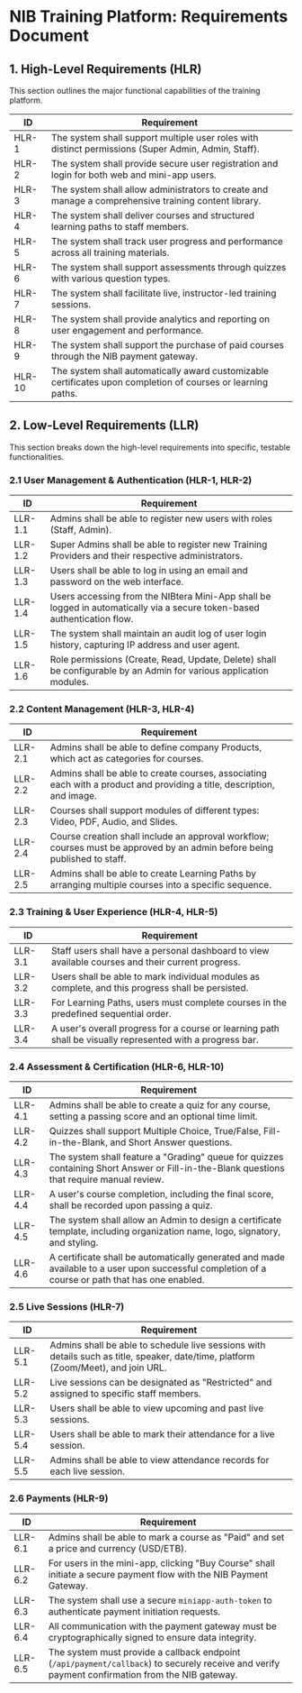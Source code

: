# NIB Training Platform: Requirements Document

## 1. High-Level Requirements (HLR)

This section outlines the major functional capabilities of the training platform.

| ID      | Requirement                                                                                                         |
|---------|---------------------------------------------------------------------------------------------------------------------|
| HLR-1   | The system shall support multiple user roles with distinct permissions (Super Admin, Admin, Staff).                 |
| HLR-2   | The system shall provide secure user registration and login for both web and mini-app users.                        |
| HLR-3   | The system shall allow administrators to create and manage a comprehensive training content library.                |
| HLR-4   | The system shall deliver courses and structured learning paths to staff members.                                    |
| HLR-5   | The system shall track user progress and performance across all training materials.                                 |
| HLR-6   | The system shall support assessments through quizzes with various question types.                                   |
| HLR-7   | The system shall facilitate live, instructor-led training sessions.                                                 |
| HLR-8   | The system shall provide analytics and reporting on user engagement and performance.                                |
| HLR-9   | The system shall support the purchase of paid courses through the NIB payment gateway.                               |
| HLR-10  | The system shall automatically award customizable certificates upon completion of courses or learning paths.          |

## 2. Low-Level Requirements (LLR)

This section breaks down the high-level requirements into specific, testable functionalities.

### 2.1 User Management & Authentication (HLR-1, HLR-2)

| ID       | Requirement                                                                                                                   |
|----------|-------------------------------------------------------------------------------------------------------------------------------|
| LLR-1.1  | Admins shall be able to register new users with roles (Staff, Admin).                                                        |
| LLR-1.2  | Super Admins shall be able to register new Training Providers and their respective administrators.                               |
| LLR-1.3  | Users shall be able to log in using an email and password on the web interface.                                                 |
| LLR-1.4  | Users accessing from the NIBtera Mini-App shall be logged in automatically via a secure token-based authentication flow.    |
| LLR-1.5  | The system shall maintain an audit log of user login history, capturing IP address and user agent.                            |
| LLR-1.6  | Role permissions (Create, Read, Update, Delete) shall be configurable by an Admin for various application modules.             |

### 2.2 Content Management (HLR-3, HLR-4)

| ID       | Requirement                                                                                                                              |
|----------|------------------------------------------------------------------------------------------------------------------------------------------|
| LLR-2.1  | Admins shall be able to define company Products, which act as categories for courses.                                                    |
| LLR-2.2  | Admins shall be able to create courses, associating each with a product and providing a title, description, and image.                   |
| LLR-2.3  | Courses shall support modules of different types: Video, PDF, Audio, and Slides.                                                         |
| LLR-2.4  | Course creation shall include an approval workflow; courses must be approved by an admin before being published to staff.                |
| LLR-2.5  | Admins shall be able to create Learning Paths by arranging multiple courses into a specific sequence.                                      |

### 2.3 Training & User Experience (HLR-4, HLR-5)

| ID       | Requirement                                                                                                                                |
|----------|--------------------------------------------------------------------------------------------------------------------------------------------|
| LLR-3.1  | Staff users shall have a personal dashboard to view available courses and their current progress.                                          |
| LLR-3.2  | Users shall be able to mark individual modules as complete, and this progress shall be persisted.                                          |
| LLR-3.3  | For Learning Paths, users must complete courses in the predefined sequential order.                                                        |
| LLR-3.4  | A user's overall progress for a course or learning path shall be visually represented with a progress bar.                                 |

### 2.4 Assessment & Certification (HLR-6, HLR-10)

| ID       | Requirement                                                                                                                                   |
|----------|-----------------------------------------------------------------------------------------------------------------------------------------------|
| LLR-4.1  | Admins shall be able to create a quiz for any course, setting a passing score and an optional time limit.                                     |
| LLR-4.2  | Quizzes shall support Multiple Choice, True/False, Fill-in-the-Blank, and Short Answer questions.                                             |
| LLR-4.3  | The system shall feature a "Grading" queue for quizzes containing Short Answer or Fill-in-the-Blank questions that require manual review.    |
| LLR-4.4  | A user's course completion, including the final score, shall be recorded upon passing a quiz.                                                 |
| LLR-4.5  | The system shall allow an Admin to design a certificate template, including organization name, logo, signatory, and styling.                   |
| LLR-4.6  | A certificate shall be automatically generated and made available to a user upon successful completion of a course or path that has one enabled. |

### 2.5 Live Sessions (HLR-7)

| ID       | Requirement                                                                                                                         |
|----------|-------------------------------------------------------------------------------------------------------------------------------------|
| LLR-5.1  | Admins shall be able to schedule live sessions with details such as title, speaker, date/time, platform (Zoom/Meet), and join URL. |
| LLR-5.2  | Live sessions can be designated as "Restricted" and assigned to specific staff members.                                             |
| LLR-5.3  | Users shall be able to view upcoming and past live sessions.                                                                        |
| LLR-5.4  | Users shall be able to mark their attendance for a live session.                                                                    |
| LLR-5.5  | Admins shall be able to view attendance records for each live session.                                                              |

### 2.6 Payments (HLR-9)

| ID       | Requirement                                                                                                                                 |
|----------|---------------------------------------------------------------------------------------------------------------------------------------------|
| LLR-6.1  | Admins shall be able to mark a course as "Paid" and set a price and currency (USD/ETB).                                                     |
| LLR-6.2  | For users in the mini-app, clicking "Buy Course" shall initiate a secure payment flow with the NIB Payment Gateway.                           |
| LLR-6.3  | The system shall use a secure `miniapp-auth-token` to authenticate payment initiation requests.                                               |
| LLR-6.4  | All communication with the payment gateway must be cryptographically signed to ensure data integrity.                                       |
| LLR-6.5  | The system must provide a callback endpoint (`/api/payment/callback`) to securely receive and verify payment confirmation from the NIB gateway. |
